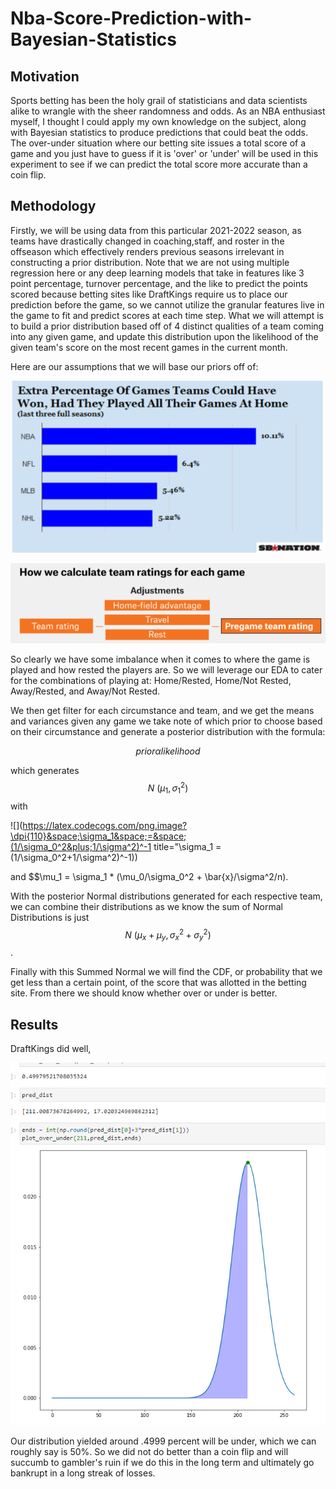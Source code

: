 # Nba-Score-Prediction-with-Bayesian-Statistics

## Motivation
Sports betting has been the holy grail of statisticians and data scientists alike to wrangle with the sheer randomness and odds. As an NBA enthusiast myself, I thought I could apply my own knowledge on the subject, along with Bayesian statistics to produce predictions that could beat the odds. The over-under situation where our betting site issues a total score of a game and you just have to guess if it is 'over' or 'under' will be used in this experiment to see if we can predict the total score more accurate than a coin flip.

## Methodology
Firstly, we will be using data from this particular 2021-2022 season, as teams have drastically changed in coaching,staff, and roster in the offseason which effectively renders previous seasons irrelevant in constructing a prior distribution. Note that we are not using multiple regression here or any deep learning models that take in features like 3 point percentage, turnover percentage, and the like to predict the points scored because betting sites like DraftKings require us to place our prediction before the game, so we cannot utilize the granular features live in the game to fit and predict scores at each time step. What we will attempt is to build a prior distribution based off of 4 distinct qualities of a team coming into any given game, and update this distribution upon the likelihood of the given team's score on the most recent games in the current month.

Here are our assumptions that we will base our priors off of:

![alt text](https://github.com/JerryLiu-dev/Nba-Score-Prediction-with-Bayesian-Statistics/blob/main/images/home%20advantage.PNG)

![alt text](https://github.com/JerryLiu-dev/Nba-Score-Prediction-with-Bayesian-Statistics/blob/main/images/rest%20advantage.PNG)

So clearly we have some imbalance when it comes to where the game is played and how rested the players are. So we will leverage our EDA to cater for the combinations of 
playing at: Home/Rested, Home/Not Rested, Away/Rested, and Away/Not Rested.

We then get filter for each circumstance and team, and we get the means and variances given any game we take note of which prior to choose based on their circumstance and generate a posterior distribution with the formula: 

$$ prior \alpha likelihood $$

which generates $$N~(\mu_1, \sigma_1^2)$$ with 

![](https://latex.codecogs.com/png.image?\dpi{110}&space;\sigma_1&space;=&space;(1/\sigma_0^2&plus;1/\sigma^2)^-1 title="\sigma_1 = (1/\sigma_0^2+1/\sigma^2)^-1)) 

and $$\mu_1 = \sigma_1 * (\mu_0/\sigma_0^2 + \bar{x}/\sigma^2/n).

With the posterior Normal distributions generated for each respective team, we can combine their distributions as we know the sum of Normal Distributions is just $$N~(\mu_x+\mu_y, \sigma_x^2 + \sigma_y^2)$$.

Finally with this Summed Normal we will find the CDF, or probability that we get less than a certain point, of the score that was allotted in the betting site. From there we should know whether over or under is better.

## Results
DraftKings did well,

![alt text](https://github.com/JerryLiu-dev/Nba-Score-Prediction-with-Bayesian-Statistics/blob/main/images/nbares.PNG)

Our distribution yielded around .4999 percent will be under, which we can roughly say is 50%. So we did not do better than a coin flip and will succumb to gambler's ruin if we do this in the long term and ultimately go bankrupt in a long streak of losses.
